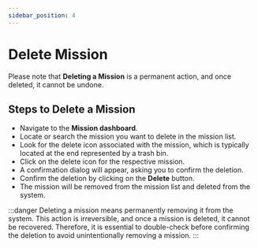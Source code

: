 ```yaml
---
sidebar_position: 4
---
```


# Delete Mission

Please note that **Deleting a Mission** is a permanent action, and once deleted, it cannot be undone.

## Steps to Delete a Mission

- Navigate to the **Mission dashboard**.
- Locate or search the mission you want to delete in the mission list.
- Look for the delete icon associated with the mission, which is typically located at the end represented by a trash bin.
- Click on the delete icon for the respective mission.
- A confirmation dialog will appear, asking you to confirm the deletion.
- Confirm the deletion by clicking on the **Delete** button.
- The mission will be removed from the mission list and deleted from the system.

:::danger
Deleting a mission means permanently removing it from the system. This action is irreversible, and once a mission is deleted, it cannot be recovered. Therefore, it is essential to double-check before confirming the deletion to avoid unintentionally removing a mission.
:::
